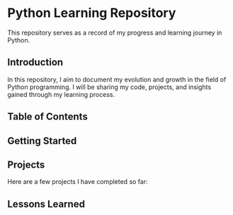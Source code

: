 # Python Learning Repository

This repository serves as a record of my progress and learning journey in Python.

## Introduction

In this repository, I aim to document my evolution and growth in the field of Python programming. I will be sharing my code, projects, and insights gained through my learning process.

## Table of Contents

## Getting Started

## Projects

Here are a few projects I have completed so far:


## Lessons Learned


